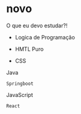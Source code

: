 # novo

O que eu devo estudar?!

- Logica de Programação

- HMTL Puro

- CSS


Java

	Springboot

JavaScript

	React
